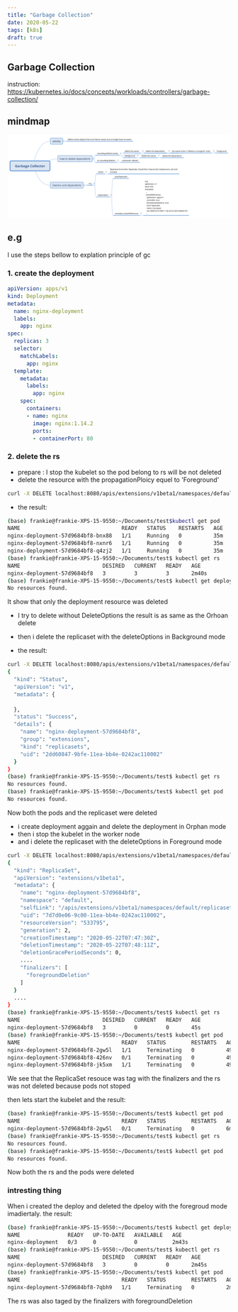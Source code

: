 ```yaml
---
title: "Garbage Collection"
date: 2020-05-22
tags: [k8s]
draft: true
---
```


## Garbage Collection

instruction: https://kubernetes.io/docs/concepts/workloads/controllers/garbage-collection/

## mindmap

![xmind](garbage-collector.png)

## e.g

I use the steps bellow to explation principle of gc

### 1. create the deployment

```yaml
apiVersion: apps/v1
kind: Deployment
metadata:
  name: nginx-deployment
  labels:
    app: nginx
spec:
  replicas: 3
  selector:
    matchLabels:
      app: nginx
  template:
    metadata:
      labels:
        app: nginx
    spec:
      containers:
      - name: nginx
        image: nginx:1.14.2
        ports:
        - containerPort: 80
```

### 2. delete the rs 

- prepare : I stop the kubelet so the pod belong to rs will be not deleted
- delete the resource with the propagationPloicy equel to 'Foreground'

```bash
curl -X DELETE localhost:8080/apis/extensions/v1beta1/namespaces/default/deployments/nginx-deployment   -d '{"kind":"DeleteOptions","apiVersion":"v1","propagationPolicy":"Orphan"}'   -H "Content-Type: application/json"
```

- the result:

```bash
(base) frankie@frankie-XPS-15-9550:~/Documents/test$kubectl get pod
NAME                                READY   STATUS    RESTARTS   AGE
nginx-deployment-57d9684bf8-bnx88   1/1     Running   0          35m
nginx-deployment-57d9684bf8-nxnr6   1/1     Running   0          35m
nginx-deployment-57d9684bf8-q4zj2   1/1     Running   0          35m
(base) frankie@frankie-XPS-15-9550:~/Documents/test$ kubectl get rs
NAME                          DESIRED   CURRENT   READY   AGE
nginx-deployment-57d9684bf8   3         3         3       2m40s
(base) frankie@frankie-XPS-15-9550:~/Documents/test$ kubectl get deploy
No resources found.
```

It show that only the deployment resource was deleted

- I try to delete without DeleteOptions the result is as same as the Orhoan delete

- then i delete the replicaset with the deleteOptions in Background mode

- the result:

```bash
curl -X DELETE localhost:8080/apis/extensions/v1beta1/namespaces/default/replicasets/nginx-deployment-57d9684bf8   -d '{"kind":"DeleteOptions","apiVersion":"v1","propagationPolicy":"Background"}'   -H "Content-Type: application/json"
{
  "kind": "Status",
  "apiVersion": "v1",
  "metadata": {
    
  },
  "status": "Success",
  "details": {
    "name": "nginx-deployment-57d9684bf8",
    "group": "extensions",
    "kind": "replicasets",
    "uid": "2dd60847-9bfe-11ea-bb4e-0242ac110002"
  }
}
(base) frankie@frankie-XPS-15-9550:~/Documents/test$ kubectl get rs
No resources found.
(base) frankie@frankie-XPS-15-9550:~/Documents/test$ kubectl get pod
No resources found.
```

Now both the pods and the replicaset were deleted

- i create deployment aggain and delete the deployment in Orphan mode
- then i stop the kubelet in the worker node
- and i delete the replicaset with the deleteOptions in Foreground mode

```bash
curl -X DELETE localhost:8080/apis/extensions/v1beta1/namespaces/default/replicasets/nginx-deployment-57d9684bf8   -d '{"kind":"DeleteOptions","apiVersion":"v1","propagationPolicy":"Foreground"}'   -H "Content-Type: application/json"
{
  "kind": "ReplicaSet",
  "apiVersion": "extensions/v1beta1",
  "metadata": {
    "name": "nginx-deployment-57d9684bf8",
    "namespace": "default",
    "selfLink": "/apis/extensions/v1beta1/namespaces/default/replicasets/nginx-deployment-57d9684bf8",
    "uid": "7d7d0e06-9c00-11ea-bb4e-0242ac110002",
    "resourceVersion": "533795",
    "generation": 2,
    "creationTimestamp": "2020-05-22T07:47:30Z",
    "deletionTimestamp": "2020-05-22T07:48:11Z",
    "deletionGracePeriodSeconds": 0,
    ....
    "finalizers": [
      "foregroundDeletion"
    ]
  }
  ....
}
(base) frankie@frankie-XPS-15-9550:~/Documents/test$ kubectl get rs
NAME                          DESIRED   CURRENT   READY   AGE
nginx-deployment-57d9684bf8   3         0         0       45s
(base) frankie@frankie-XPS-15-9550:~/Documents/test$ kubectl get pod
NAME                                READY   STATUS        RESTARTS   AGE
nginx-deployment-57d9684bf8-2gw5l   1/1     Terminating   0          49s
nginx-deployment-57d9684bf8-426nv   0/1     Terminating   0          49s
nginx-deployment-57d9684bf8-jk5xm   1/1     Terminating   0          49s
```

We see that the ReplicaSet resouce was tag with the finalizers and the rs was not deleted because pods not stoped

then lets start the kubelet and the result:

```bash
(base) frankie@frankie-XPS-15-9550:~/Documents/test$ kubectl get pod
NAME                                READY   STATUS        RESTARTS   AGE
nginx-deployment-57d9684bf8-2gw5l   0/1     Terminating   0          6m38s
(base) frankie@frankie-XPS-15-9550:~/Documents/test$ kubectl get rs
No resources found.
(base) frankie@frankie-XPS-15-9550:~/Documents/test$ kubectl get pod
No resources found.
```

Now both the rs and the pods were deleted

### intresting thing

When i created the deploy and deleted the dpeloy with the foregroud mode imadiertaly.
the result:

```bash
(base) frankie@frankie-XPS-15-9550:~/Documents/test$ kubectl get deploy
NAME               READY   UP-TO-DATE   AVAILABLE   AGE
nginx-deployment   0/3     0            0           2m43s
(base) frankie@frankie-XPS-15-9550:~/Documents/test$ kubectl get rs
NAME                          DESIRED   CURRENT   READY   AGE
nginx-deployment-57d9684bf8   3         0         0       2m45s
(base) frankie@frankie-XPS-15-9550:~/Documents/test$ kubectl get pod
NAME                                READY   STATUS        RESTARTS   AGE
nginx-deployment-57d9684bf8-7qbh9   1/1     Terminating   0          2m49s
```

The rs was also taged by the finalizers with foregroundDeletion
